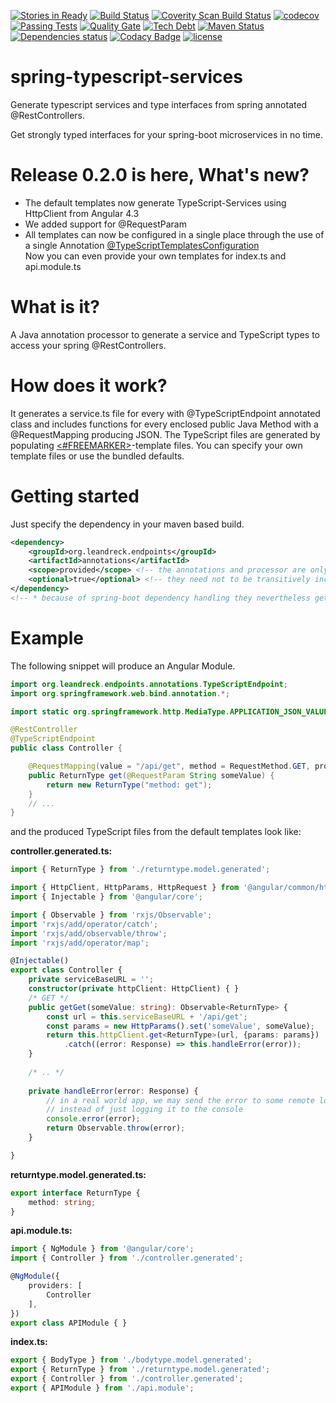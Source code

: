 [![Stories in Ready](https://badge.waffle.io/mkowalzik/spring-typescript-services.png?label=ready&title=Ready)](https://waffle.io/mkowalzik/spring-typescript-services)
[![Build Status][travisbadge img]][travisbadge]
[![Coverity Scan Build Status][coveritybadge img]][coveritybadge]
[![codecov][codecov img]][codecov]
[![Passing Tests][sonar tests img]][sonar tests]
[![Quality Gate][sonar quality img]][sonar quality]
[![Tech Debt][sonar tech img]][sonar tech]
[![Maven Status][mavenbadge img]][mavenbadge]
[![Dependencies status][versioneye img]][versioneye]
[![Codacy Badge][codacy img]][codacy]
[![license][license img]][license]

# spring-typescript-services
Generate typescript services and type interfaces from spring annotated @RestControllers.

Get strongly typed interfaces for your spring-boot microservices in no time.

# Release 0.2.0 is here, What's new?
* The default templates now generate TypeScript-Services using HttpClient from Angular 4.3
* We added support for @RequestParam
* All templates can now be configured in a single place through the use of a single Annotation [@TypeScriptTemplatesConfiguration](https://github.com/leandreck/spring-typescript-services/blob/development/annotations/src/main/java/org/leandreck/endpoints/annotations/TypeScriptTemplatesConfiguration.java)<br>
Now you can even provide your own templates for index.ts and api.module.ts


# What is it?
A Java annotation processor to generate a service and TypeScript types to access your spring @RestControllers.

# How does it work?
It generates a service.ts file for every with @TypeScriptEndpoint annotated class and includes functions 
for every enclosed public Java Method with a @RequestMapping producing JSON.
The TypeScript files are generated by populating [<#FREEMARKER>][freemarker]-template files. 
You can specify your own template files or use the bundled defaults.

# Getting started
Just specify the dependency in your maven based build.

```xml
<dependency>
    <groupId>org.leandreck.endpoints</groupId>
    <artifactId>annotations</artifactId>
    <scope>provided</scope> <!-- the annotations and processor are only needed at compile time -->
    <optional>true</optional> <!-- they need not to be transitively included in dependent artifacts -->
</dependency>
<!-- * because of spring-boot dependency handling they nevertheless get included in fat jars -->
```

# Example
The following snippet will produce an Angular Module.
```java
import org.leandreck.endpoints.annotations.TypeScriptEndpoint;
import org.springframework.web.bind.annotation.*;

import static org.springframework.http.MediaType.APPLICATION_JSON_VALUE;

@RestController
@TypeScriptEndpoint
public class Controller {

    @RequestMapping(value = "/api/get", method = RequestMethod.GET, produces = APPLICATION_JSON_VALUE)
    public ReturnType get(@RequestParam String someValue) {
        return new ReturnType("method: get");
    }
    // ...
}
```
and the produced TypeScript files from the default templates look like:

**controller.generated.ts:**
```typescript
import { ReturnType } from './returntype.model.generated';

import { HttpClient, HttpParams, HttpRequest } from '@angular/common/http';
import { Injectable } from '@angular/core';

import { Observable } from 'rxjs/Observable';
import 'rxjs/add/operator/catch';
import 'rxjs/add/observable/throw';
import 'rxjs/add/operator/map';

@Injectable()
export class Controller {
    private serviceBaseURL = '';
    constructor(private httpClient: HttpClient) { }
    /* GET */
    public getGet(someValue: string): Observable<ReturnType> {
        const url = this.serviceBaseURL + '/api/get';
        const params = new HttpParams().set('someValue', someValue);
        return this.httpClient.get<ReturnType>(url, {params: params})
            .catch((error: Response) => this.handleError(error));
    }
    
    /* .. */
    
    private handleError(error: Response) {
        // in a real world app, we may send the error to some remote logging infrastructure
        // instead of just logging it to the console
        console.error(error);
        return Observable.throw(error);
    }

}
```
**returntype.model.generated.ts:**
```typescript
export interface ReturnType {
    method: string;
}
```

**api.module.ts:**
```typescript
import { NgModule } from '@angular/core';
import { Controller } from './controller.generated';

@NgModule({
    providers: [
        Controller
    ],
})
export class APIModule { }
```
**index.ts:**
```typescript
export { BodyType } from './bodytype.model.generated';
export { ReturnType } from './returntype.model.generated';
export { Controller } from './controller.generated';
export { APIModule } from './api.module';
```

[freemarker]: http://freemarker.org/

[travisbadge]:https://travis-ci.org/leandreck/spring-typescript-services
[travisbadge img]:https://travis-ci.org/leandreck/spring-typescript-services.svg?branch=master

[coveritybadge]:https://scan.coverity.com/projects/mkowalzik-spring-typescript-services
[coveritybadge img]:https://scan.coverity.com/projects/10040/badge.svg

[sonar quality]:https://sonarqube.com/overview?id=org.leandreck.endpoints%3Aparent
[sonar quality img]:https://sonarqube.com/api/badges/gate?key=org.leandreck.endpoints:parent

[sonar tech]:https://sonarqube.com/overview?id=org.leandreck.endpoints%3Aparent
[sonar tech img]:https://img.shields.io/sonar/http/sonarqube.com/org.leandreck.endpoints:parent/tech_debt.svg?label=tech%20debt

[sonar tests]:https://sonarqube.com/component_measures/metric/tests/list?id=org.leandreck.endpoints%3Aparent
[sonar tests img]:https://img.shields.io/sonar/http/sonarqube.com/org.leandreck.endpoints:parent/test_success_density.svg?label=passing%20tests%20%

[mavenbadge]:http://search.maven.org/#search%7Cga%7C1%7Cg%3A%22org.leandreck.endpoints%22%20AND%20a%3A%22annotations%22
[mavenbadge img]:https://maven-badges.herokuapp.com/maven-central/org.leandreck.endpoints/annotations/badge.svg

[versioneye]:https://www.versioneye.com/user/projects/589100fa6a0b7c004577c5a4
[versioneye img]:https://www.versioneye.com/user/projects/589100fa6a0b7c004577c5a4/badge.svg

[license]:LICENSE
[license img]:https://img.shields.io/badge/License-Apache%202-blue.svg

[codecov]:https://codecov.io/gh/leandreck/spring-typescript-services
[codecov img]:https://codecov.io/gh/leandreck/spring-typescript-services/branch/master/graph/badge.svg

[codacy]:https://www.codacy.com/app/leandreck/spring-typescript-services?utm_source=github.com&amp;utm_medium=referral&amp;utm_content=leandreck/spring-typescript-services&amp;utm_campaign=Badge_Grade
[codacy img]:https://api.codacy.com/project/badge/Grade/fac6b09d290845d7bb1ef1f03cf3b95b